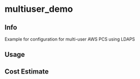 # multiuser_demo

## Info

Example for configuration for multi-user AWS PCS using LDAPS

## Usage

## Cost Estimate